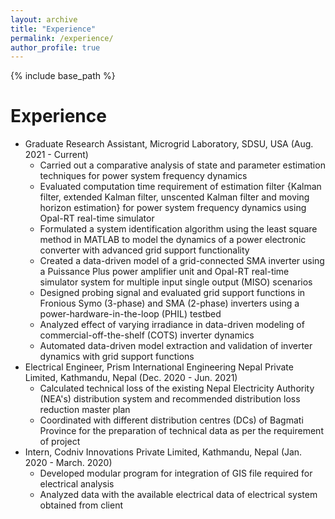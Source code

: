 ```yaml
---
layout: archive
title: "Experience"
permalink: /experience/
author_profile: true
---
```


{% include base_path %}

Experience
======
* Graduate Research Assistant, Microgrid Laboratory, SDSU, USA (Aug. 2021 - Current)
  * Carried out a comparative analysis of state and parameter estimation techniques  for power system frequency dynamics
  * Evaluated computation time requirement of estimation filter {Kalman filter, extended Kalman filter, unscented Kalman filter and moving horizon estimation} for          power system frequency dynamics using Opal-RT real-time simulator
  * Formulated a system identification algorithm using the least square method in MATLAB to model the dynamics of a power electronic converter with advanced grid support     functionality
  * Created a data-driven model of a grid-connected SMA inverter using a Puissance Plus power amplifier unit and Opal-RT real-time simulator system for multiple input       single output (MISO) scenarios
  * Designed probing signal and evaluated grid support functions in Fronious Symo (3-phase) and SMA (2-phase) inverters using a power-hardware-in-the-loop (PHIL) testbed
  * Analyzed effect of varying irradiance in data-driven modeling of commercial-off-the-shelf (COTS) inverter dynamics
  * Automated data-driven model extraction and validation of inverter dynamics with grid support functions 
* Electrical Engineer, Prism International Engineering Nepal Private Limited, Kathmandu, Nepal (Dec. 2020 - Jun. 2021)
  * Calculated technical loss of the existing Nepal Electricity Authority (NEA's) distribution system and recommended distribution loss reduction master plan
  * Coordinated with different distribution centres (DCs) of Bagmati Province for the preparation of technical data as per the requirement of project
* Intern, Codniv Innovations Private Limited, Kathmandu, Nepal (Jan. 2020 - March. 2020)
  * Developed modular program for integration of GIS file required for electrical analysis
  * Analyzed data with the available electrical data of electrical system obtained from client
